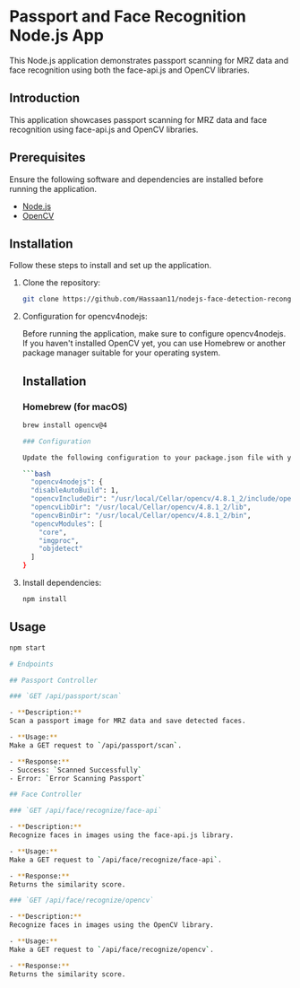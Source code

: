 # Passport and Face Recognition Node.js App

This Node.js application demonstrates passport scanning for MRZ data and face recognition using both the face-api.js and OpenCV libraries.

## Introduction

This application showcases passport scanning for MRZ data and face recognition using face-api.js and OpenCV libraries.

## Prerequisites

Ensure the following software and dependencies are installed before running the application.

- [Node.js](https://nodejs.org/)
- [OpenCV](https://www.npmjs.com/package/@u4/opencv4nodejs)

## Installation

Follow these steps to install and set up the application.

1. Clone the repository:

   ```bash
   git clone https://github.com/Hassaan11/nodejs-face-detection-recongition

2. Configuration for opencv4nodejs:

    Before running the application, make sure to configure opencv4nodejs. If you haven't installed OpenCV yet, you can use Homebrew or another package manager suitable for your operating system.

    ## Installation

    ### Homebrew (for macOS)

    ```bash
    brew install opencv@4

    ### Configuration
    
    Update the following configuration to your package.json file with your own installation path:

    ```bash
      "opencv4nodejs": {
      "disableAutoBuild": 1,
      "opencvIncludeDir": "/usr/local/Cellar/opencv/4.8.1_2/include/opencv4",
      "opencvLibDir": "/usr/local/Cellar/opencv/4.8.1_2/lib",
      "opencvBinDir": "/usr/local/Cellar/opencv/4.8.1_2/bin",
      "opencvModules": [
        "core",
        "imgproc",
        "objdetect"
      ]
    }


3. Install dependencies:

    ```bash
    npm install

## Usage

  ```bash
  npm start

# Endpoints

## Passport Controller

### `GET /api/passport/scan`

- **Description:** 
  Scan a passport image for MRZ data and save detected faces.

- **Usage:**
  Make a GET request to `/api/passport/scan`.

- **Response:**
  - Success: `Scanned Successfully`
  - Error: `Error Scanning Passport`

## Face Controller

### `GET /api/face/recognize/face-api`

- **Description:**
  Recognize faces in images using the face-api.js library.

- **Usage:**
  Make a GET request to `/api/face/recognize/face-api`.

- **Response:**
  Returns the similarity score.

### `GET /api/face/recognize/opencv`

- **Description:**
  Recognize faces in images using the OpenCV library.

- **Usage:**
  Make a GET request to `/api/face/recognize/opencv`.

- **Response:**
  Returns the similarity score.

